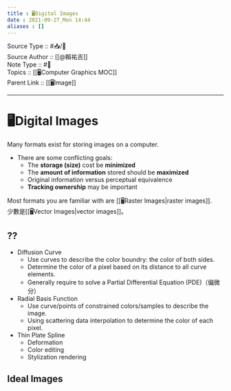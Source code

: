 ```yaml
---
title : 🖥️Digital Images
date : 2021-09-27_Mon 14:44
aliases : []
---
```

Source Type :: #📥/📄 <br>
Source Author :: [[@賴祐吉]]<br>
Note Type :: #📝 <br>
Topics :: [[🖥️Computer Graphics MOC]]<br>
Parent Link :: [[🖥️Image]]<br>

---
# 🖥️Digital Images

Many formats exist for storing images on a computer. <br>

+ There are some conflicting goals:
	- The **storage (size)** cost be **minimized**
	- The **amount of information** stored should be **maximized**
	- Original information versus perceptual equivalence
	- **Tracking ownership** may be important

Most formats you are familiar with are [[🖥️Raster Images|raster images]]. <br>
少數是[[🖥️Vector Images|vector images]]。

## ??
+ Diffusion Curve
	- Use curves to describe the color boundry: the color of both sides.
	- Determine the color of a pixel based on its distance to all curve elements.
	- Generally require to solve a Partial Differential Equation (PDE)（偏微分）
+ Radial Basis Function
	- Use curve/points of constrained colors/samples to describe the image.
	- Using scattering data interpolation to determine the color of each pixel.
+ Thin Plate Spline
	- Deformation
	- Color editing
	- Stylization rendering

## Ideal Images